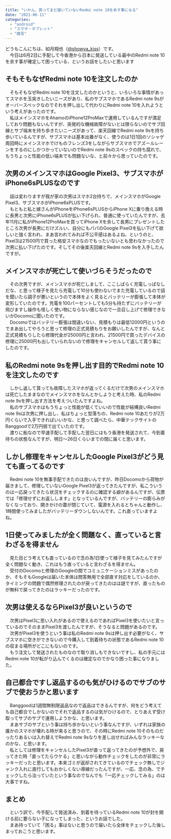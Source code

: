 ```yaml
---
title: "いかん、買ってまだ届いていないRedmi note 10を余す事になる"
date: "2021-06-11"
categories: 
  - "android"
  - "スマホ・タブレット"
  - "戯言"
---
```


どうもこんにちは、如月翔也（[@showya\_kiss](http://twitter.com/showya_kiss)）です。  
　今日は6月2日に手配して今香港から日本に発送している最中のRedmi note 10を余す事が確定して困っている、というお話をしたいと思います  

## そもそもなぜRedmi note 10を注文したのか

　そもそもなぜRedmi note 10を注文したのかというと、いろいろな事情があってスマホを玉突きしたいニーズがあり、私のサブスマホであるRedmi note 9sがオーバースペックなのでそれを押し出して代わりにRedmi note 10を入れようという考えがあったのです。  
　私はメインスマホをAhamoのiPhone12ProMaxで運用しているんですが満足しており問題もないんですが、突発的な機械故障がないとは限らないのでサブ回線とサブ端末を持ち歩きたいニーズがあって、楽天回線でRedmi note 9sを持ち歩いているんですが、サブスマホは基本出番がなく、使うのは1日1回のソシャゲ周回時にメインスマホでけものフレンズ3をしながらサブスマホでアズールレーンをするのにしかつかっていないのでRedmi note 9sのスペックの持ち腐れで、もうちょっと性能の低い端末でも問題ないな、と前々から思っていたのです。  

## 次男のメインスマホはGoogle Pixel3、サブスマホがiPhone6sPLUSなのです

　話は変わりますが我が家の次男はスマホ2台持ちで、メインスマホがGoogle Pixel3、サブスマホがiPhone6sPLUSです。  
　もともと私と嫁さんがiPhoneをiPhone6sPLUSからiPhone Xに乗り換える時に長男と次男にiPhone6sPLUSが払い下げられ、普通に使っていたんですが、去年11月に私がiPhone12ProMaxを買ってiPhone Xを余して長男にプレゼントしたところ次男が長男にだけズルい、自分にもパパのGoogle Pixel3を払い下げて欲しいと強く言われ、まあ言われてみれば不公平感はあるよね、というのと、Pixel3は21500円で買った格安スマホなのでもったいないとも思わなかったので次男に払い下げたのです。そしてその後楽天回線とRedmi note 9sを入手したんですが。  

## メインスマホが死亡して使いづらそうだったので

　その次男ですが、メインスマホが死亡しまして、ここしばらく充電しっぱなしだな、と思って様子を見たら充電して10分も使わないでまた充電しているので話を聞いたら調子が悪いというので本体をよく見るとバッテリーが膨張して本体が変形していたのです。充電を100パーセントしても5分も持たずにバッテリーが飛びますし操作も怪しく使い物にならない感じなので一旦召し上げて修理できないかDocomoに聞いたのです。  
　Docomoではバッテリー膨張は間違いない、見積もりは最低12000円というのでまあ出してやろうと思って修理の正式見積もりをお願いしたんですが、なんと正式見積もりしたら修理代金が25000円と言われ、21500円で買ったデバイスの修理に25000円も出していられないので修理をキャンセルして返して貰う事にしたのです。  

## 私のRedmi note 9sを押し出す目的でRedmi note 10を注文したのです

　しかし返して貰っても故障したスマホが返ってくるだけで次男のメインスマホは死亡したままなのでメインスマホをなんとかしようと考えた時、私のRedmi note 9sを押し出す方法を考えついたんですよね。  
　私のサブスマホはもうちょっと性能が低くていいので性能が結構良いRedmi note 9sは次男に押し出し、私はちょっと型落ちの、Redmi note 10あたりが2万円くらいで入手できればいいかな、と思って調べたら、中華テックサイトのBanggoodで2万円弱で出ていたのです。  
　渡りに船なので早速手配して手配した翌日にはもう香港を発送されて、今到着待ちの状態なんですが、明日〜26日くらいまでの間に届くと思います。  

## しかし修理をキャンセルしたGoogle Pixel3がどう見ても直ってるのです

　Redmi note 10を無事手配できたのは良いんですが、昨日Docomoから荷物が届きまして、修理していないGoogle Pixel3が返ってきたんですが、私こういうのは一応戻ってきたら状況をチェックするのに確認する癖があるんですが、伝票では「修理せずにお返しします」となっているんですが、バッテリーの膨らみがなくなっており、開きかけの蓋が閉じていて、電源を入れるとちゃんと動作し、1時間使ってみましたがバッテリーダウンしないんです。これ直っていますよね。  

## 1日使ってみましたが全く問題なく、直っていると言わざるを得ません

　見た目どう考えても直っているので念の為1日使って様子を見てみたんですが全く問題なく動き、これはもう直っていると言わざるを得ません。  
　受付のDocomoと修理のGoogleの間でコミュニケーションミスがあったのか、そもそもGoogleは届いた本体は問答無用で全部直す対応をしているのか、タイミングの問題で偶然修理されたのが戻ってきたのはは謎ですが、直ったものが無料で戻ってきたのはラッキーだったのです。  

## 次男は使えるならPixel3が良いというので

　次男はPixel3に思い入れがあるので使えるのであればPixel3を使いたいと言っているのでそのままPixel3を渡したんですが、そうなると問題があるのです。  
　次男がPixel3を使うという事は私のRedmi note 9sは押し出す必要がなく、サブスマホに空きができないので今購入して到着待ちの状態であるRedmi note 10の収まる場所がどこにもないのです。  
　もう注文して発送されたものなので取り消しもできないですし、私の手元にはRedmi note 10が転がり込んでくるのは確定なのでかなり困った事になりました。  

## 自己都合ですし返品するのも気がひけるのでサブのサブで使おうかと思います

　Banggoodは1週間無制限返品なので返品はできるんですが、何をどう考えても自己都合でしかないのでそれで返品するのは気がひけるので、とりあえず受け取ってサブのサブで運用しようかな、と思います。  
　まあサブのサブという事は持ち歩かないという事なんですが、いずれは家族の誰かのスマホが壊れる時が来ると思うので、その時にRedmi note 10そのものだったりあるいは入れ替えでRedmi note 9sなりを差し出せればみんなラッキーなのかな、と思います。  
　私としては修理をキャンセルしたPixel3が直って返ってきたのが予想外で、戻ってきた時「直ってたらウケる」と思いながら動作チェックをしたのが非常にラッキーだったと思います。本来ゴミが返却されてきているのでチェック無しでジャンク入れに直行してもおかしくない導線だったんですが、一応、念の為、でチェックしたら治っていたという事なのでなんでも「一応チェックしてみる」のは大事ですね。  

## まとめ

　という訳で、今手配して発送済み、到着を待っているRedmi note 10が封を開ける前に要らない子になってしまった、というお話でした。  
　まあ持っていて「困る」事はないと思うので届いたら全体をチェックした後しまっておこうと思います。
